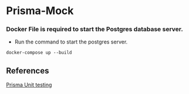 # Prisma-Mock

### Docker File is required to start the Postgres database server.

* Run the command to start the postgres server.

```
docker-compose up --build
```


## References
[Prisma Unit testing](https://www.prisma.io/docs/guides/testing/unit-testing)
